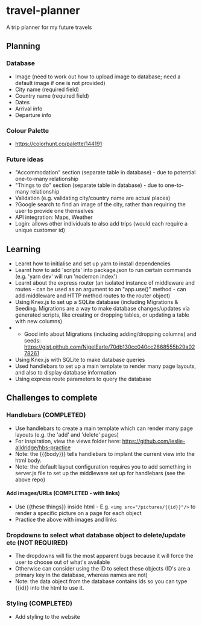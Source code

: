 # travel-planner
A trip planner for my future travels

## Planning
### Database
* Image (need to work out how to upload image to database; need a default image if one is not provided)
* City name (required field)
* Country name (required field)
* Dates
* Arrival info
* Departure info

### Colour Palette
* https://colorhunt.co/palette/144191

### Future ideas
* "Accommodation" section (separate table in database) - due to potential one-to-many relationship
* "Things to do" section (separate table in database) - due to one-to-many relationship
* Validation (e.g. validating city/country name are actual places)
* ?Google search to find an image of the city, rather than requiring the user to provide one themselves
* API integration: Maps, Weather
* Login: allows other individuals to also add trips (would each require a unique customer id)

## Learning
* Learnt how to initialise and set up yarn to install dependencies
* Learnt how to add 'scripts' into package.json to run certain commands (e.g. 'yarn dev' will run 'nodemon index')
* Learnt about the express router (an isolated instance of middleware and routes - can be used as an argument to an "app.use()" method - can add middleware and HTTP method routes to the router object)
* Using Knex.js to set up a SQLite database (including Migrations & Seeding. Migrations are a way to make database changes/updates via generated scripts, like creating or dropping tables, or updating a table with new columns)
* - Good info about Migrations (including adding/dropping columns) and seeds: https://gist.github.com/NigelEarle/70db130cc040cc2868555b29a0278261
* Using Knex.js with SQLite to make database queries
* Used handlebars to set up a main template to render many page layouts, and also to display database information
* Using express route parameters to query the database

## Challenges to complete
### Handlebars (COMPLETED)
* Use handlebars to create a main template which can render many page layouts (e.g. the 'add' and 'delete' pages)
* For inspiration, view the views folder here: https://github.com/leslie-alldridge/hbs-practice
* Note: the {{{body}}} tells handlebars to implant the current view into the html body.
* Note: the default layout configuration requires you to add something in server.js file to set up the middleware set up for handlebars (see the above repo)

#### Add images/URLs (COMPLETED - with links)
* Use {{these things}} inside html - E.g. ``` <img src="/pictures/{{id}}"/> ``` to render a specific picture on a page for each object
* Practice the above with images and links

### Dropdowns to select what database object to delete/update etc (NOT REQUIRED)
* The dropdowns will fix the most apparent bugs because it will force the user to choose out of what's available
* Otherwise can consider using the ID to select these objects (ID's are a primary key in the database, whereas names are not)
* Note: the data object from the database contains ids so you can type {{id}} into the html to use it.

### Styling (COMPLETED)
* Add styling to the website
